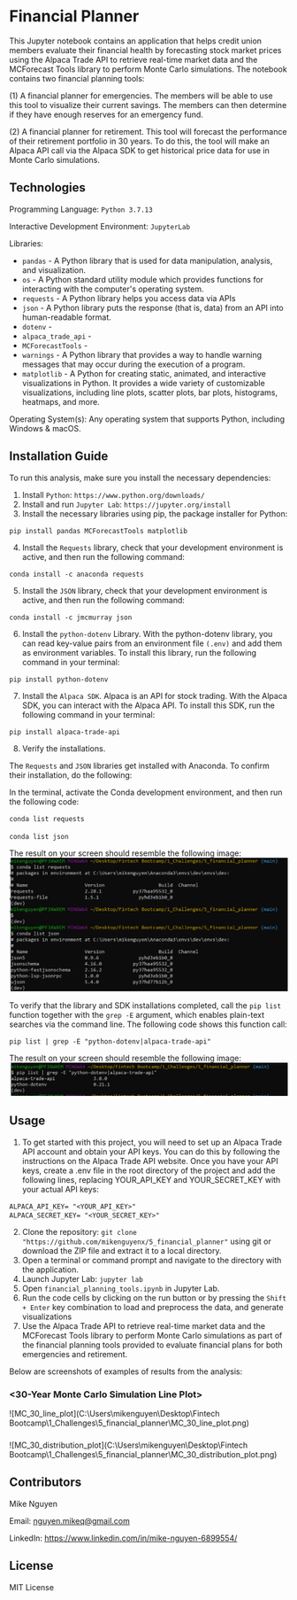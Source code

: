 # Financial Planner

This Jupyter notebook contains an application that helps credit union members evaluate their financial health by forecasting stock market prices using the Alpaca Trade API to retrieve real-time market data and the MCForecast Tools library to perform Monte Carlo simulations. The notebook contains two financial planning tools: 

(1) A financial planner for emergencies. The members will be able to use this tool to visualize their current savings. The members can then determine if they have enough reserves for an emergency fund.

(2) A financial planner for retirement. This tool will forecast the performance of their retirement portfolio in 30 years. To do this, the tool will make an Alpaca API call via the Alpaca SDK to get historical price data for use in Monte Carlo simulations.

## Technologies

Programming Language: `Python 3.7.13`

Interactive Development Environment: `JupyterLab`


Libraries: 
- `pandas` - A Python library that is used for data manipulation, analysis, and visualization. 
- `os` - A Python standard utility module which provides functions for interacting with the computer's operating system.
- `requests` - A Python library helps you access data via APIs
- `json` - A Python library puts the response (that is, data) from an API into human-readable format.
- `dotenv` - 
- `alpaca_trade_api` -
- `MCForecastTools` - 
- `warnings` - A Python library that provides a way to handle warning messages that may occur during the execution of a program.
- `matplotlib` - A Python for creating static, animated, and interactive visualizations in Python. It provides a wide variety of customizable visualizations, including line plots, scatter plots, bar plots, histograms, heatmaps, and more.


Operating System(s):  Any operating system that supports Python, including Windows & macOS.

## Installation Guide

To run this analysis, make sure you install the necessary dependencies:

1. Install `Python`: `https://www.python.org/downloads/`
2. Install and run `Jupyter Lab`: `https://jupyter.org/install`
3. Install the necessary libraries using pip, the package installer for Python:
```
pip install pandas MCForecastTools matplotlib
```
4. Install the `Requests` library, check that your development environment is active, and then run the following command:
```
conda install -c anaconda requests
```
5. Install the `JSON` library, check that your development environment is active, and then run the following command:
```
conda install -c jmcmurray json
```
6. Install the `python-dotenv` Library. With the python-dotenv library, you can read key-value pairs from an environment file `(.env)` and add them as environment variables. To install this library, run the following command in your terminal:
```
pip install python-dotenv
```
7. Install the `Alpaca SDK`. Alpaca is an API for stock trading. With the Alpaca SDK, you can interact with the Alpaca API. To install this SDK, run the following command in your terminal:
```
pip install alpaca-trade-api
```
8. Verify the installations. 

The `Requests` and `JSON` libraries get installed with Anaconda. To confirm their installation, do the following: 

In the terminal, activate the Conda development environment, and then run the following code:
```
conda list requests

conda list json
```
The result on your screen should resemble the following image:
![verify_requests_json](verify_requests_json.png)

To verify that the library and SDK installations completed, call the `pip list` function together with the `grep -E` argument, which enables plain-text searches via the command line. The following code shows this function call:
```
pip list | grep -E "python-dotenv|alpaca-trade-api"
```
The result on your screen should resemble the following image:
![verify_alpaca_dotenv](verify_alpaca_dotenv.png)



## Usage

1. To get started with this project, you will need to set up an Alpaca Trade API account and obtain your API keys. You can do this by following the instructions on the Alpaca Trade API website. Once you have your API keys, create a .env file in the root directory of the project and add the following lines, replacing YOUR_API_KEY and YOUR_SECRET_KEY with your actual API keys:

```
ALPACA_API_KEY= "<YOUR_API_KEY>"
ALPACA_SECRET_KEY= "<YOUR_SECRET_KEY>"
```

2. Clone the repository: `git clone "https://github.com/mikenguyenx/5_financial_planner"` using git or download the ZIP file and extract it to a local directory.
3. Open a terminal or command prompt and navigate to the directory with the application.
4. Launch Jupyter Lab: `jupyter lab`
5. Open `financial_planning_tools.ipynb` in Jupyter Lab.
6. Run the code cells by clicking on the run button or by pressing the `Shift + Enter` key combination to load and preprocess the data, and generate visualizations
7. Use the Alpaca Trade API to retrieve real-time market data and the MCForecast Tools library to perform Monte Carlo simulations as part of the financial planning tools provided to evaluate financial plans for both emergencies and retirement.

Below are screenshots of examples of results from the analysis:

### <30-Year Monte Carlo Simulation Line Plot> 

![MC_30_line_plot](C:\Users\mikenguyen\Desktop\Fintech Bootcamp\1_Challenges\5_financial_planner\MC_30_line_plot.png)

### <Probability Distribution of Monte Carlo Simulation> 

![MC_30_distribution_plot](C:\Users\mikenguyen\Desktop\Fintech Bootcamp\1_Challenges\5_financial_planner\MC_30_distribution_plot.png)


## Contributors

Mike Nguyen

Email: nguyen.mikeq@gmail.com

LinkedIn: https://www.linkedin.com/in/mike-nguyen-6899554/

## License

MIT License

